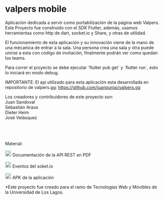 # valpers mobile
Aplicación dedicada a servir como portabilización de la página web Valpers. Este Proyecto fue construido con el SDK Flutter, además, usamos herramientas como http de dart, socket.io y Share, y otras de utilidad.

El funcionamiento de esta aplicación y su innovación viene de la mano de una mécanica de entrar a la sala. Una persona crea una sala y otra puede unirse a esta con código de invitación, finalmente podrán ver como quedan los teams.

Para correr el proyecto se debe ejecutar ´flutter pub get´ y ´flutter run´, esto lo iniciará en modo debug.


IMPORTANTE: El api utilizado para esta aplicación esta desarrollada en repositorio de valpers.gg: https://github.com/juanpurpp/valpers.gg


Los creadores y contribuidores de este proyecto son:<br/>
Juan Sandoval<br/>
Sebastián Araus<br/>
Dieter Heim<br/>
José Velásquez<br/>
<br/><br/><br/><br/>
Material:

<a title="Documentación API REST PDF" href="https://drive.google.com/file/d/1hGLb3Cx-U_Xzidvjl1QBXmiDAtP2pcnk/view?usp=sharing"><img src="http://www.ugelcp.gob.pe/assets/img/iconos/icono-pdf.png" alt="Documentación API REST" width="20" height="20"/></a>   Documentación de la API REST en PDF

<a title="Eventos del soket.io" href="https://drive.google.com/file/d/1-w-YW4Bz-GS1Qairs3GwiEF91MLa8pOm/view?usp=sharing"><img src="http://www.ugelcp.gob.pe/assets/img/iconos/icono-pdf.png" alt="Eventos del soket.io" width="20" height="20"/></a>   Eventos del soket.io

<a title="Eventos del soket.io" href="https://drive.google.com/file/d/1ewlPeJFzs4GBhfR__u506Kc-8eGSN9Jk/view?usp=sharing"><img src="https://upload.wikimedia.org/wikipedia/commons/4/41/APK_format_icon_%282014-2019%29.png" alt="APK de la aplicación" width="20" height="20"/></a>   APK de la aplicación

*Este proyecto fue creado para el ramo de Tecnologías Web y Móvibles de la Universidad de Los Lagos.

[1]: https://drive.google.com/file/d/1YfqxyKQ3IlEuOzJiJX93Do5-AzdpdYiG/view?usp=sharing
